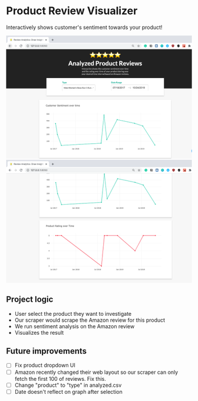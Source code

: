 # Product Review Visualizer
Interactively shows customer's sentiment towards your product!

![An image for the UI of this project](assets/ui1.png)
![Another image for the UI of this project](assets/ui2.png)

## Project logic
- User select the product they want to investigate
- Our scraper would scrape the Amazon review for this product
- We run sentiment analysis on the Amazon review
- Visualizes the result

## Future improvements
- [ ] Fix product dropdown UI
- [ ] Amazon recently changed their web layout so our scraper can only fetch the first 100 of reviews. Fix this.
- [ ] Change "product" to "type" in analyzed.csv
- [ ] Date doesn't reflect on graph after selection
